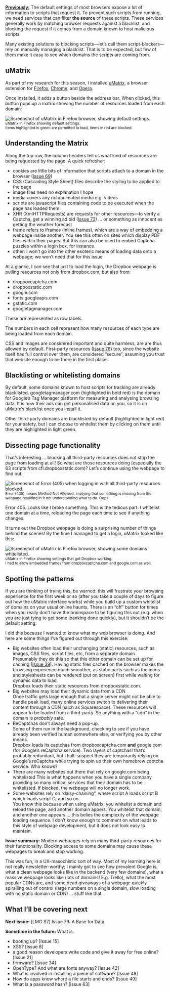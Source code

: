 [**Previously:**](https://buttondown.email/laymansguide/archive/) The default settings of most browsers expose a lot of information to scripts that request it. To prevent such scripts from running, we need services that can filter **the source** of these scripts. These services generally work by matching browser requests against a blacklist, and blocking the request if it comes from a domain known to host malicious scripts.

Many existing solutions to blocking scripts—let’s call them script-blockers—rely on manually managing a blacklist. That is to be expected, but few of them make it easy to see which domains the scripts are coming from.

## uMatrix

As part of my research for this season, I installed [uMatrix](https://github.com/gorhill/uMatrix), a browser extension for [Firefox](https://addons.mozilla.org/firefox/addon/umatrix/), [Chrome](https://chrome.google.com/webstore/detail/%C2%B5matrix/ogfcmafjalglgifnmanfmnieipoejdcf), and [Opera](https://addons.opera.com/en-gb/extensions/details/umatrix/).

Once installed, it adds a button beside the address bar. When clicked, this button pops up a matrix showing the number of resources loaded from each domain:

![Screenshot of uMatrix in Firefox browser, showing default settings.](https://github.com/ngjunsiang/laymansguide/blob/master/season6/issue078/issue078_01.png?raw=true)<br />
<small>uMatrix in Firefox showing default settings.<br />
Items highlighted in green are permitted to load, items in red are blocked.</small>

## Understanding the Matrix

Along the top row, the column headers tell us what kind of resources are being requested by the page. A quick refresher:

- cookies are little bits of information that scripts attach to a domain in the browser ([Issue 69](https://buttondown.email/laymansguide/archive/lmg-s6-issue-69-the-cookie-monster/))
- CSS (Cascading Style Sheet) files describe the styling to be applied to the page
- image files need no explanation I hope
- media covers any rich/animated media e.g. videos
- scripts are javascript files containing code to be executed when the page has loaded them
- XHR (XmlHTTPRequests) are requests for other resources—to verify a Captcha, get a winning ad bid ([Issue 73]()) … or something as innocent as getting the weather forecast
- frame refers to iframes (inline frames), which are a way of embedding a webpage inside another. You see this often on sites which display PDF files within their pages. But this can also be used to embed Captcha puzzles within a login box, for instance.
- other: I won’t go into the other esoteric means of loading data onto a webpage; we won’t need that for this issue

At a glance, I can see that just to load the login, the Dropbox webpage is pulling resources not only from dropbox.com, but also from:

- dropboxcaptcha.com
- dropboxstatic.com
- google.com
- fonts.googleapis.com
- gstatic.com
- googletagmanager.com

These are represented as row labels.

The numbers in each cell represent how many resources of each type are being loaded from each domain.

CSS and images are considered important and quite harmless, are are thus allowed by default. First-party resources ([Issue 76]()) too, since the website itself has full control over them, are considered “secure”, assuming you trust that website enough to be there in the first place.

## Blacklisting or whitelisting domains

By default, some domains known to host scripts for tracking are already blacklisted. googletagmanager.com (highlighted in bold red) is the domain for Google’s Tag Manager platform for measuring and analysing browsing data. It is how their ads can get personalised data on you, so it is on uMatrix’s blacklist once you install it.

Other third-party domains are blacklisted by default (highlighted in light red) for your safety, but I can choose to whitelist them by clicking on them until they are highlighted in light green.

## Dissecting page functionality

That’s interesting … blocking all third-party resources does not stop the page from loading at all! So what are those resources doing (especially the 63 scripts from cfl.dropboxstatic.com)? Let’s continue using the webpage to find out.

![Screenshot of Error (405) when logging in with all third-party resources blocked.](https://github.com/ngjunsiang/laymansguide/blob/master/season6/issue078/issue078_02.png?raw=true)<br />
<small>Error (405) means Method Not Allowed, implying that something is missing from the webpage resulting in it not understanding what to do. Oops.</small>

Error 405. Looks like I broke something. This is the tedious part: I whitelist one domain at a time, reloading the page each time to see if anything changes.

It turns out the Dropbox webpage is doing a surprising number of things behind the scenes! By the time I managed to get a login, uMatrix looked like this:

![Screenshot of uMatrix in Firefox browser, showing some domains whitelisted.](https://github.com/ngjunsiang/laymansguide/blob/master/season6/issue078/issue078_03.png?raw=true)<br />
<small>uMatrix in Firefox showing settings that got Dropbox working.<br />
I had to allow embedded frames from dropboxcaptcha.com and google.com as well.</small>

## Spotting the patterns

If you are thinking of trying this, be warned: this will frustrate your browsing experience for the first week or so (after you take a couple of days to figure out how the uMatrix interface works) while you build up a custom whitelist of domains on your usual online haunts. There is an “off” button for times when you really don’t have the brainspace to be figuring this out (e.g. when you are just tying to get some ibanking done quickly), but it shouldn’t be the default setting.

I did this because I wanted to know what my web browser is doing. And here are some things I’ve figured out through this exercise:

- Big websites often load their unchanging (static) resources, such as images, CSS files, script files, etc, from a separate domain  
  Presumably they do this so that this other domain can be set up for caching ([Issue 39](https://buttondown.email/laymansguide/archive/lmg-s3-issue-39-caches-and-caching/)). Having static files cached on the browser makes the browsing experience much smoother, as static parts such as the icons and stylesheets can be rendered (put on screen) first while waiting for dynamic data to load.  
  Dropbox loads their static resources from dropboxstatic.com.
- Big websites may load their dynamic data from a CDN  
  Once traffic gets large enough that a single server might not be able to handle peak load, many online services switch to delivering their content through a CDN (such as Squarespace). These resources will appear to be loaded from a third-party. So anything with a “cdn” in the domain is *probably* safe.
- ReCaptchas don’t always need a pop-up.  
  Some of them run in the background, checking to see if you have already been verified human somewhere else, or verifying you by other means.  
  Dropbox loads its captchas from dropboxcaptcha.com **and** google.com (for Google’s reCaptcha service). Two layers of captchas! that’s probably redundant, but I half-suspect they are temporarily relying on Google’s reCaptcha while trying to spin up their own homebrew captcha service. Who knows?
- There are many websites out there that rely on google.com being whitelisted
  This is what happens when you have a single company providing so many critical services that their domain has to be whitelisted. If blocked, the webpage will no longer work.
- Some websites rely on “daisy-chaining”, where script A loads script B which loads script C, and so on.  
  You know this because when using uMatrix, you whitelist a domain and reload the page, and another domain appers. You whitelist that domain, and another one appears … this belies the complexity of the webpage loading sequence. I don’t know enough to comment on what leads to this style of webpage development, but it does not look easy to maintain.

**Issue summary:** Modern webpages rely on many third-party resources for their functionality. Blocking access to some domains may cause these webpages to break and stop working.

This was fun, in a UX-masochistic sort of way. Most of my learning here is not really newsletter-worthy; I mainly got to see how prevalent Google is, what a clean webpage looks like in the backend (very few domains), what a massive webpage looks like (lots of domains! E.g. Trello), what the most popular CDNs are, and some dead giveaways of a webpage quickly spiralling out of control (large numbers on a single domain, slow loading with no static domain or CDN) … stuff like that.

## What I’ll be covering next

**Next issue:** [LMG S7] Issue 79: A Base for Data



**Sometime in the future:** What is:

- booting up? [Issue 15]
- XSS? [Issue 8]
- a good reason developers write code and give it away for free online? [Issue 21]
- firmware? [Issue 34]
- OpenType? And what are fonts anyway? [Issue 42]
- What is involved in installing a piece of software? [Issue 48]
- How do apps know where a file starts and ends? [Issue 49]
- What is a password hash? [Issue 63]
